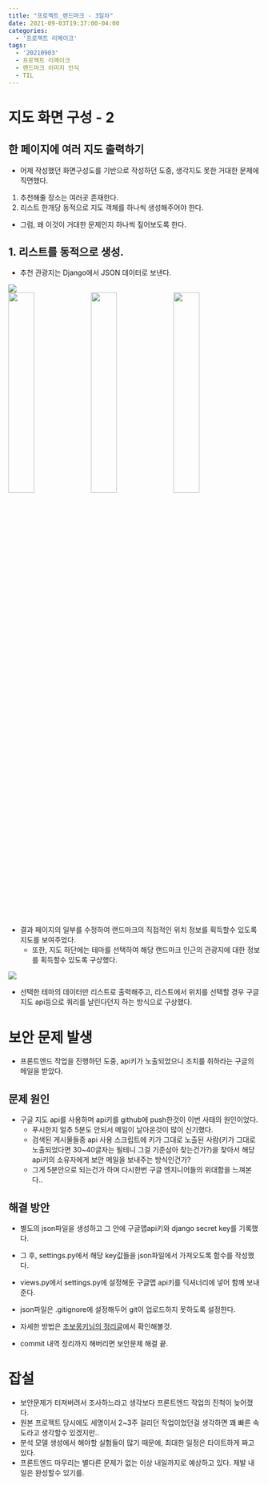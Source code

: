 ```yaml
---
title: "프로젝트_랜드마크 - 3일차"
date: 2021-09-03T19:37:00-04:00
categories:
  - '프로젝트 리메이크'
tags:
  - '20210903'
  - 프로젝트 리메이크
  - 랜드마크 이미지 인식
  - TIL
---
```




# 지도 화면 구성 - 2
## 한 페이지에 여러 지도 출력하기
* 어제 작성했던 화면구성도를 기반으로 작성하던 도중, 생각지도 못한 거대한 문제에 직면했다.

1. 추천해줄 장소는 여러곳 존재한다.
2. 리스트 한개당 동적으로 지도 객체를 하나씩 생성해주어야 한다.

* 그럼, 왜 이것이 거대한 문제인지 하나씩 짚어보도록 한다.

## 1. 리스트를 동적으로 생성.
* 추천 관광지는 Django에서 JSON 데이터로 보낸다.
<img src="https://1geraldine1.github.io/assets/images/Landmark/Day3/recommand_backendside.PNG"  />

<div>
  <img src="https://1geraldine1.github.io/assets/images/Landmark/Day2/result_page02.jpg" style="width:32%" />

  <img src="https://1geraldine1.github.io/assets/images/Landmark/Day2/recommend01.jpg" style="width:32%" />

  <img src="https://1geraldine1.github.io/assets/images/Landmark/Day2/recommend02.jpg" style="width:32%" />
</div>

* 결과 페이지의 일부를 수정하여 랜드마크의 직접적인 위치 정보를 획득할수 있도록 지도를 보여주었다.
  * 또한, 지도 하단에는 테마를 선택하여 해당 랜드마크 인근의 관광지에 대한 정보를 획득할수 있도록 구상했다.

<img src="https://1geraldine1.github.io/assets/images/Landmark/Day2/resultpage구현본.PNG" />

* 선택한 테마의 데이터만 리스트로 출력해주고, 리스트에서 위치를 선택할 경우 구글 지도 api등으로 쿼리를 날린다던지 하는 방식으로 구상했다.



# 보안 문제 발생

* 프론트엔드 작업을 진행하던 도중, api키가 노출되었으니 조치를 취하라는 구글의 메일을 받았다.

## 문제 원인
* 구글 지도 api를 사용하며 api키를 github에 push한것이 이번 사태의 원인이었다.
  * 푸시한지 얼추 5분도 안되서 메일이 날아온것이 많이 신기했다.
  * 검색된 게시물들중 api 사용 스크립트에 키가 그대로 노출된 사람(키가 그대로 노출되었다면 30~40글자는 될테니 그걸 기준삼아 찾는건가?)을 찾아서 해당 api키의 소유자에게 보안 메일을 보내주는 방식인건가?  
  * 그게 5분안으로 되는건가 하며 다시한번 구글 엔지니어들의 위대함을 느껴본다..

## 해결 방안
* 별도의 json파일을 생성하고 그 안에 구글맵api키와 django secret key를 기록했다.
* 그 후, settings.py에서 해당 key값들을 json파일에서 가져오도록 함수를 작성했다.
* views.py에서 settings.py에 설정해둔 구글맵 api키를 딕셔너리에 넣어 함께 보내준다.
* json파일은 .gitignore에 설정해두어 git이 업로드하지 못하도록 설정한다.

* 자세한 방법은 [초보몽키님의 정리글](https://wayhome25.github.io/django/2017/07/11/django-settings-secret-key/)에서 확인해볼것.

* commit 내역 정리까지 해버리면 보안문제 해결 끝.

# 잡설

* 보안문제가 터져버려서 조사하느라고 생각보다 프론트엔드 작업의 진척이 늦어졌다.
* 원본 프로젝트 당시에도 세명이서 2~3주 걸리던 작업이었던걸 생각하면 꽤 빠른 속도라고 생각할수 있겠지만..
* 분석 모델 생성에서 해야할 실험들이 많기 때문에, 최대한 일정은 타이트하게 짜고있다.
* 프론트엔드 마무리는 별다른 문제가 없는 이상 내일까지로 예상하고 있다. 제발 내일은 완성할수 있기를.